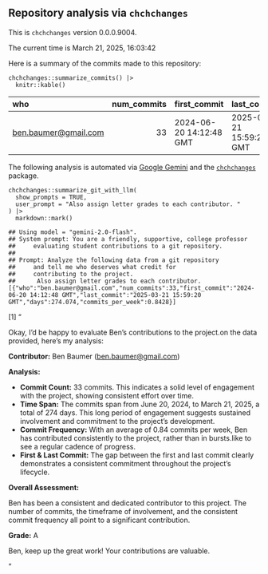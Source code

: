 ## Repository analysis via `chchchanges`

This is `chchchanges` version 0.0.0.9004.

The current time is March 21, 2025, 16:03:42

Here is a summary of the commits made to this repository:

    chchchanges::summarize_commits() |>
      knitr::kable()

<table style="width:100%;">
<colgroup>
<col style="width: 19%" />
<col style="width: 11%" />
<col style="width: 22%" />
<col style="width: 22%" />
<col style="width: 7%" />
<col style="width: 16%" />
</colgroup>
<thead>
<tr class="header">
<th style="text-align: left;">who</th>
<th style="text-align: right;">num_commits</th>
<th style="text-align: left;">first_commit</th>
<th style="text-align: left;">last_commit</th>
<th style="text-align: right;">days</th>
<th style="text-align: right;">commits_per_week</th>
</tr>
</thead>
<tbody>
<tr class="odd">
<td style="text-align: left;"><a href="mailto:ben.baumer@gmail.com"
class="email">ben.baumer@gmail.com</a></td>
<td style="text-align: right;">33</td>
<td style="text-align: left;">2024-06-20 14:12:48 GMT</td>
<td style="text-align: left;">2025-03-21 15:59:20 GMT</td>
<td style="text-align: right;">274.074</td>
<td style="text-align: right;">0.8428381</td>
</tr>
</tbody>
</table>

The following analysis is automated via [Google
Gemini](https://en.wikipedia.org/wiki/Gemini_(chatbot)) and the
[`chchchanges`](https://github.com/beanumber/chchchanges) package.

    chchchanges::summarize_git_with_llm(
      show_prompts = TRUE, 
      user_prompt = "Also assign letter grades to each contributor. "
    ) |>
      markdown::mark()

    ## Using model = "gemini-2.0-flash".
    ## System prompt: You are a friendly, supportive, college professor 
    ##     evaluating student contributions to a git repository.
    ## 
    ## Prompt: Analyze the following data from a git repository 
    ##     and tell me who deserves what credit for 
    ##     contributing to the project. 
    ##      Also assign letter grades to each contributor.  [{"who":"ben.baumer@gmail.com","num_commits":33,"first_commit":"2024-06-20 14:12:48 GMT","last_commit":"2025-03-21 15:59:20 GMT","days":274.074,"commits_per_week":0.8428}]

\[1\] “
<p>
Okay, I’d be happy to evaluate Ben’s contributions to the project.on the
data provided, here’s my analysis:
</p>
<p>
<strong>Contributor:</strong> Ben Baumer
(<a href=\"mailto:ben.baumer@gmail.com\">ben.baumer@gmail.com</a>)
</p>
<p>
<strong>Analysis:</strong>
</p>
<ul>
<li>
<strong>Commit Count:</strong> 33 commits. This indicates a solid level
of engagement with the project, showing consistent effort over time.
</li>
<li>
<strong>Time Span:</strong> The commits span from June 20, 2024, to
March 21, 2025, a total of 274 days. This long period of engagement
suggests sustained involvement and commitment to the project’s
development.
</li>
<li>
<strong>Commit Frequency:</strong> With an average of 0.84 commits per
week, Ben has contributed consistently to the project, rather than in
bursts.like to see a regular cadence of progress.
</li>
<li>
<strong>First & Last Commit:</strong> The gap between the first and last
commit clearly demonstrates a consistent commitment throughout the
project’s lifecycle.
</li>
</ul>
<p>
<strong>Overall Assessment:</strong>
</p>
<p>
Ben has been a consistent and dedicated contributor to this project. The
number of commits, the timeframe of involvement, and the consistent
commit frequency all point to a significant contribution.
</p>
<p>
<strong>Grade:</strong> A
</p>
<p>
Ben, keep up the great work! Your contributions are valuable.
</p>

”

